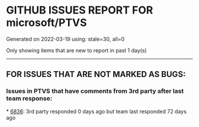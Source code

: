 
# GITHUB ISSUES REPORT FOR microsoft/PTVS


Generated on 2022-03-19 using: stale=30, all=0


Only showing items that are new to report in past 1 day(s)


---

## FOR ISSUES THAT ARE NOT MARKED AS BUGS:


### Issues in PTVS that have comments from 3rd party after last team response:


\* [6836](https://github.com/microsoft/PTVS/issues/6836 "UnitTestRootDirectory setting in PythonSettings.json is ignored"): 3rd party responded 0 days ago but team last responded 72 days ago
